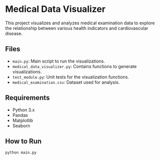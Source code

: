 # Medical Data Visualizer
This project visualizes and analyzes medical examination data to explore the relationship between various health indicators and cardiovascular disease.

## Files
- `main.py`: Main script to run the visualizations.
- `medical_data_visualizer.py`: Contains functions to generate visualizations.
- `test_module.py`: Unit tests for the visualization functions.
- `medical_examination.csv`: Dataset used for analysis.

## Requirements
- Python 3.x
- Pandas
- Matplotlib
- Seaborn

## How to Run
```bash
python main.py
